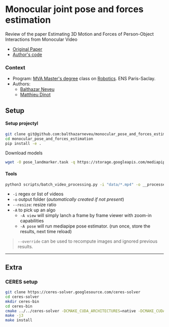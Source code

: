 # Monocular joint pose and forces estimation
Review of the paper Estimating 3D Motion and Forces of Person-Object Interactions from Monocular Video
- [Original Paper](https://openaccess.thecvf.com/content_CVPR_2019/papers/Li_Estimating_3D_Motion_and_Forces_of_Person-Object_Interactions_From_Monocular_CVPR_2019_paper.pdf) 
- [Author's code](https://github.com/zongmianli/Estimating-3D-Motion-Forces)



### Context
 
- Program: [MVA Master's degree](https://www.master-mva.com/) class on [Robotics](https://scaron.info/robotics-mva/). ENS Paris-Saclay.
- Authors:
    - [Balthazar Neveu](https://github.com/balthazarneveu)
    - [Matthieu Dinot](https://github.com/mattx20)



## Setup
#### Setup projectyl
```bash
git clone git@github.com:balthazarneveu/monocular_pose_and_forces_estimation.git
cd monocular_pose_and_forces_estimation
pip install -e .
```

Download models
```bash
wget -O pose_landmarker.task -q https://storage.googleapis.com/mediapipe-models/pose_landmarker/pose_landmarker_heavy/float16/1/pose_landmarker_heavy.task
```

#### Tools
```bash
python3 scripts/batch_video_processing.py -i "data/*.mp4" -o __processed --resize 0.2
```
- `-i` regex or list of videos
- `-o` output folder (*automatically created if not present*)
- `--resize`: resize ratio
- `-A` to pick up an algo
  - `-A view`  will simply lanch a frame by frame viewer with zoom-in capabilities
  - `-A pose` will run mediapipe pose estimator. (run once, store the results, next time reload)
> `--override` can be used to recompute images and ignored previous results.

-----

## Extra
### CERES setup
```bash
git clone https://ceres-solver.googlesource.com/ceres-solver
cd ceres-solver
mkdir ceres-bin
cd ceres-bin
cmake ../../ceres-solver -DCMAKE_CUDA_ARCHITECTURES=native -DCMAKE_CUDA_COMPILER=/usr/local/cuda/bin/nvcc
make -j3
make install
```